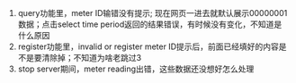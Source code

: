 1. query功能里，meter ID输错没有提示; 现在网页一进去就默认展示00000001数据；点击select time period返回的结果错误，有时候没有变化，不知道是什么原因
2. register功能里，invalid or register meter ID提示后，前面已经填好的内容是不是要清除掉；不知道为啥老跳过3
3. stop server期间，meter reading出错，这些数据还没想好怎么处理